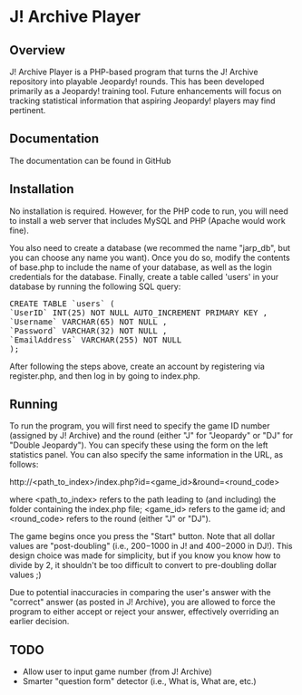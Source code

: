 J! Archive Player
==================
				
Overview
---------
J! Archive Player is a PHP-based program that turns the J! Archive repository into playable Jeopardy! rounds. This has been developed primarily as a Jeopardy! training tool. Future enhancements will focus on tracking statistical information that aspiring Jeopardy! players may find pertinent.

Documentation
---------------
The documentation can be found in GitHub

Installation
-------------
No installation is required. However, for the PHP code to run, you will need to install a web server that includes MySQL and PHP (Apache would work fine). 

You also need to create a database (we recommed the name "jarp_db", but you can choose any name you want). Once you do so, modify the contents of base.php to include the name of your database, as well as the login credentials for the database. Finally, create a table called 'users' in your database by running the following SQL query:

<pre>
CREATE TABLE `users` (  
`UserID` INT(25) NOT NULL AUTO_INCREMENT PRIMARY KEY ,  
`Username` VARCHAR(65) NOT NULL ,  
`Password` VARCHAR(32) NOT NULL ,  
`EmailAddress` VARCHAR(255) NOT NULL  
);
</pre>

After following the steps above, create an account by registering via register.php, and then log in by going to index.php.

Running
--------
To run the program, you will first need to specify the game ID number (assigned by J! Archive) and the round (either "J" for "Jeopardy" or "DJ" for "Double Jeopardy"). You can specify these using the form on the left statistics panel. You can also specify the same information in the URL, as follows:

http://&lt;path_to_index>/index.php?id=&lt;game_id>&round=&lt;round_code>

where &lt;path_to_index> refers to the path leading to (and including) the folder containing the index.php file; &lt;game_id> refers to the game id; and &lt;round_code> refers to the round (either "J" or "DJ").

The game begins once you press the "Start" button. Note that all dollar values are "post-doubling" (i.e., $200-$1000 in J! and $400-$2000 in DJ!). This design choice was made for simplicity, but if you know you know how to divide by 2, it shouldn't be too difficult to convert to pre-doubling dollar values ;)

Due to potential inaccuracies in comparing the user's answer with the "correct" answer (as posted in J! Archive), you are allowed to force the program to either accept or reject your answer, effectively overriding an earlier decision.

TODO
-----

- Allow user to input game number (from J! Archive)
- Smarter "question form" detector (i.e., What is, What are, etc.)
